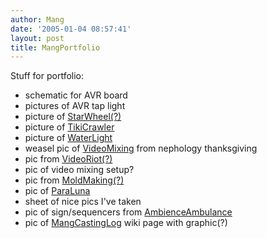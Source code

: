 ```yaml
---
author: Mang
date: '2005-01-04 08:57:41'
layout: post
title: MangPortfolio
---
```


Stuff for portfolio:

* schematic for AVR board
* pictures of AVR tap light
* picture of [StarWheel(?)](StarWheel(?).html)
* picture of [TikiCrawler](TikiCrawler.html)
* picture of [WaterLight](WaterLight.html)
* weasel pic of [VideoMixing](VideoMixing.html) from nephology thanksgiving
* pic from [VideoRiot(?)](VideoRiot(?).html)
* pic of video mixing setup?
* pic from [MoldMaking(?)](MoldMaking(?).html)
* pic of [ParaLuna](ParaLuna.html)
* sheet of nice pics I've taken
* pic of sign/sequencers from [AmbienceAmbulance](AmbienceAmbulance.html)
* pic of [MangCastingLog](MangCastingLog.html) wiki page with graphic(?)
